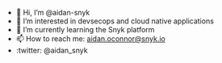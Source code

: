 - 👋 Hi, I’m @aidan-snyk
- 👀 I’m interested in devsecops and cloud native applications
- 🌱 I’m currently learning the Snyk platform
- 📫 How to reach me: aidan.oconnor@snyk.io
- :twitter: @aidan_snyk

